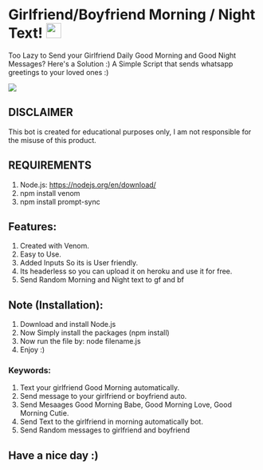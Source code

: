 # Girlfriend/Boyfriend Morning / Night Text! <img src="https://raw.githubusercontent.com/MartinHeinz/MartinHeinz/master/wave.gif" width="30px">

Too Lazy to Send your Girlfriend Daily Good Morning and Good Night Messages? Here's a Solution :) A Simple Script that sends whatsapp greetings to your loved ones :)

<img src="https://i.ibb.co/PMFJdSv/image.jpg">

## DISCLAIMER
This bot is created for educational purposes only, I am not responsible for the misuse of this product.

## REQUIREMENTS
1. Node.js: https://nodejs.org/en/download/ <br /> 
2. npm install venom
3. npm install prompt-sync
 
## Features:
1. Created with Venom.<br />
2. Easy to Use.<br />
3. Added Inputs So its is User friendly.<br />
4. Its headerless so you can upload it on heroku and use it for free. <br />
5. Send Random Morning and Night text to gf and bf <br />

## Note (Installation):
1. Download and install Node.js
2. Now Simply install the packages (npm install)
3. Now run the file by: node filename.js
4. Enjoy :)

### Keywords:
1. Text your girlfriend Good Morning automatically.
2. Send message to your girlfriend or boyfriend auto.
3. Send Mesaages Good Morning Babe, Good Morning Love, Good Morning Cutie.
4. Send Text to the girlfriend in morning automatically bot.
5. Send Random messages to girlfriend and boyfriend

## Have a nice day :)
